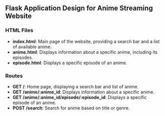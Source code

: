 ## Flask Application Design for Anime Streaming Website

### HTML Files

- **index.html**: Main page of the website, providing a search bar and a list of available anime.
- **anime.html**: Displays information about a specific anime, including its episodes.
- **episode.html**: Displays a specific episode of an anime.

### Routes

- **GET /**: Home page, displaying a search bar and list of anime.
- **GET /anime/:anime_id**: Displays information about a specific anime.
- **GET /anime/:anime_id/episode/:episode_id**: Displays a specific episode of an anime.
- **POST /search**: Search for anime based on title or genre.